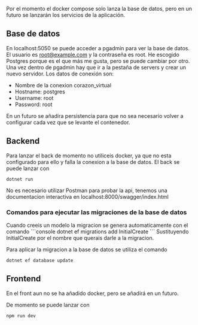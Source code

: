 Por el momento el docker compose solo lanza la base de datos, pero en un futuro se lanzarán los servicios de la aplicación.

<h2>Base de datos</h2>

En localhost:5050 se puede acceder a pgadmin para ver la base de datos.
El usuario es root@example.com y la contraseña es root.
He escogido Postgres porque es el que más me gusta, pero se puede cambiar por otro.
Una vez dentro de pgadmin hay que ir a la pestaña de servers y crear un nuevo servidor.
Los datos de conexión son:
- Nombre de la conexion corazon_virtual
- Hostname: postgres
- Username: root
- Password: root

En un futuro se añadira persistencia para que no sea necesario volver a configurar cada vez que se levante el contenedor.

<h2>Backend</h2>

Para lanzar el back de momento no utiliceis docker, ya que no esta configurado para ello y falla la conexion a la base de datos.
El back se puede lanzar con
```console
dotnet run
```

No es necesario utilizar Postman para probar la api, tenemos una documentacion interactiva en localhost:8000/swagger/index.html

<h3>Comandos para ejecutar las migraciones de la base de datos</h3>
Cuando creeis un modelo la migracion se genera automaticamente con el comando
```console
dotnet ef migrations add InitialCreate
```
Sustituyendo InitialCreate por el nombre que querais darle a la migracion.

Para aplicar la migracion a la base de datos se utiliza el comando
```console
dotnet ef database update
```

<h2>Frontend</h2>
En el front aun no se ha añadido docker, pero se añadirá en un futuro.

De momento se puede lanzar con
```console
npm run dev
```
